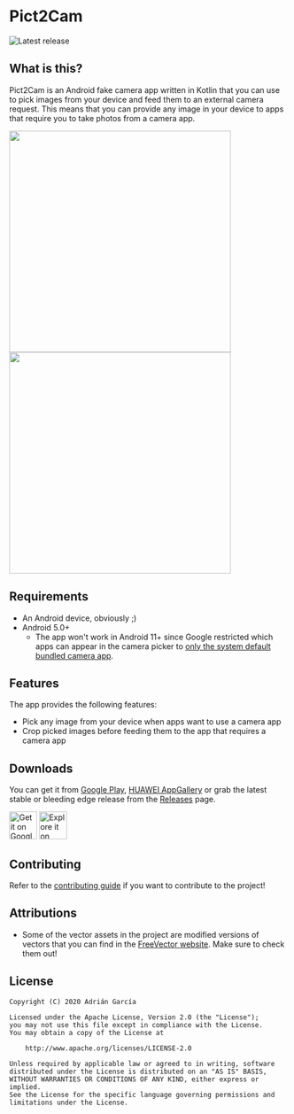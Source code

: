 # Pict2Cam
![Latest release](https://img.shields.io/github/v/release/adriangl/pict2cam)
## What is this?
Pict2Cam is an Android fake camera app written in Kotlin that you can use to pick images from your device and feed them to an external camera request.
This means that you can provide any image in your device to apps that require you to take photos from a camera app.

<img src="https://raw.githubusercontent.com/adriangl/pict2cam/master/app/src/main/play/listings/en-US/graphics/phone-screenshots/1.png" width="400px"/>        
<img src="https://raw.githubusercontent.com/adriangl/pict2cam/master/app/src/main/play/listings/en-US/graphics/phone-screenshots/4.png" width="400px"/>        

## Requirements
* An Android device, obviously ;)
* Android 5.0+
  * The app won't work in Android 11+ since Google restricted which apps can appear in the camera picker to [only the system default bundled camera app][android-11-google-restrictions].

## Features
The app provides the following features:

* Pick any image from your device when apps want to use a camera app
* Crop picked images before feeding them to the app that requires a camera app

## Downloads
You can get it from [Google Play][google-play-link], [HUAWEI AppGallery][huawei-appgallery-link] or grab the latest stable or bleeding edge release from the [Releases][releases-page] page.

<a href="https://play.google.com/store/apps/details?id=com.adriangl.pict2cam&utm_source=GitHub&pcampaignid=pcampaignidMKT-Other-global-all-co-prtnr-py-PartBadge-Mar2515-1"><img alt="Get it on Google Play" src="https://i.imgur.com/r79AgnI.png" height="50px"/></a>
<a href="https://appgallery.cloud.huawei.com/ag/n/app/C104247923?channelId=GitHub&id=54a602f892094969860f32b3f7dd2f90&s=1EA9B1B860B459C3736D4C98F6614B300E83DCA7B1CFE365A437782CE2B1A361&detailType=0&v="><img src="https://i.imgur.com/BNLWW1C.png" alt="Explore it on HUAWEI AppGallery" height="50px"></a>

## Contributing
Refer to the [contributing guide](CONTRIBUTING.md) if you want to contribute to the project!

## Attributions
- Some of the vector assets in the project are modified versions of vectors that you can find in the [FreeVector website](https://www.freevector.com). Make sure to check them out!

## License
```
Copyright (C) 2020 Adrián García

Licensed under the Apache License, Version 2.0 (the "License");
you may not use this file except in compliance with the License.
You may obtain a copy of the License at

    http://www.apache.org/licenses/LICENSE-2.0

Unless required by applicable law or agreed to in writing, software
distributed under the License is distributed on an "AS IS" BASIS,
WITHOUT WARRANTIES OR CONDITIONS OF ANY KIND, either express or implied.
See the License for the specific language governing permissions and
limitations under the License.
```

[google-play-link]:https://play.google.com/store/apps/details?id=com.adriangl.pict2cam
[huawei-appgallery-link]:https://appgallery.cloud.huawei.com/ag/n/app/C104247923
[releases-page]:https://github.com/adriangl/pict2cam/releases
[android-11-google-restrictions]:https://developer.android.com/about/versions/11/behavior-changes-11#media-capture
